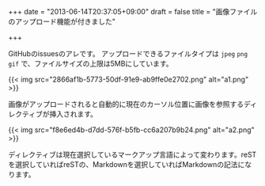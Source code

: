 +++
date = "2013-06-14T20:37:05+09:00"
draft = false
title = "画像ファイルのアップロード機能が付きました"

+++

GitHubのissuesのアレです。
アップロードできるファイルタイプは `jpeg` `png` `gif` で、ファイルサイズの上限は5MBにしています。

{{< img src="2866af1b-5773-50df-91e9-ab9ffe0e2702.png" alt="a1.png" >}}

画像がアップロードされると自動的に現在のカーソル位置に画像を参照するディレクティブが挿入されます。

{{< img src="f8e6ed4b-d7dd-576f-b5fb-cc6a207b9b24.png" alt="a2.png" >}}

ディレクティブは現在選択しているマークアップ言語によって変わります。reSTを選択していればreSTの、Markdownを選択していればMarkdownの記法になります。
